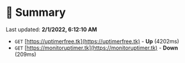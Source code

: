 # 📖 Summary
Last updated: **2/1/2022, 6:12:10 AM**

- `GET` [https://uptimerfree.tk](https://uptimerfree.tk) - **Up** (4202ms)
- `GET` [https://monitoruptimer.tk](https://monitoruptimer.tk) - **Down** (209ms)
